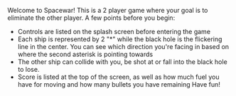 Welcome to Spacewar!
This is a 2 player game where your goal is to eliminate the other player.
A few points before you begin:
- Controls are listed on the splash screen before entering the game
- Each ship is represented by 2 "*" while the black hole is the flickering line in the center. You can see which direction you're facing in based on where the second asterisk is pointing towards
- The other ship can collide with you, be shot at or fall into the black hole to lose.
- Score is listed at the top of the screen, as well as how much fuel you have for moving and how many bullets you have remaining
Have fun!

